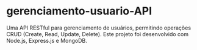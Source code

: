 # gerenciamento-usuario-API
Uma API RESTful para gerenciamento de usuários, permitindo operações CRUD (Create, Read, Update, Delete). Este projeto foi desenvolvido com Node.js, Express.js e MongoDB.
